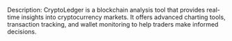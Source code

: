 Description: CryptoLedger is a blockchain analysis tool that provides real-time insights into cryptocurrency markets. It offers advanced charting tools, transaction tracking, and wallet monitoring to help traders make informed decisions.